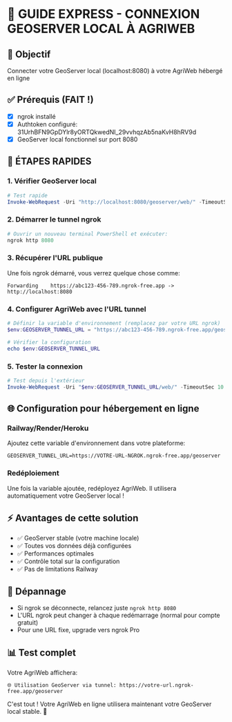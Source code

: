 # 🚀 GUIDE EXPRESS - CONNEXION GEOSERVER LOCAL À AGRIWEB

## 🎯 Objectif
Connecter votre GeoServer local (localhost:8080) à votre AgriWeb hébergé en ligne

## ✅ Prérequis (FAIT !)
- [x] ngrok installé 
- [x] Authtoken configuré: 31UrhBFN9GpDYlr8yORTQkwedNI_29vvhqzAb5naKvH8hRV9d
- [x] GeoServer local fonctionnel sur port 8080

## 🚀 ÉTAPES RAPIDES

### 1. Vérifier GeoServer local
```powershell
# Test rapide
Invoke-WebRequest -Uri "http://localhost:8080/geoserver/web/" -TimeoutSec 5
```

### 2. Démarrer le tunnel ngrok
```powershell
# Ouvrir un nouveau terminal PowerShell et exécuter:
ngrok http 8080
```

### 3. Récupérer l'URL publique
Une fois ngrok démarré, vous verrez quelque chose comme:
```
Forwarding    https://abc123-456-789.ngrok-free.app -> http://localhost:8080
```

### 4. Configurer AgriWeb avec l'URL tunnel
```powershell
# Définir la variable d'environnement (remplacez par votre URL ngrok)
$env:GEOSERVER_TUNNEL_URL = "https://abc123-456-789.ngrok-free.app/geoserver"

# Vérifier la configuration
echo $env:GEOSERVER_TUNNEL_URL
```

### 5. Tester la connexion
```powershell
# Test depuis l'extérieur
Invoke-WebRequest -Uri "$env:GEOSERVER_TUNNEL_URL/web/" -TimeoutSec 10
```

## 🌐 Configuration pour hébergement en ligne

### Railway/Render/Heroku
Ajoutez cette variable d'environnement dans votre plateforme:
```
GEOSERVER_TUNNEL_URL=https://VOTRE-URL-NGROK.ngrok-free.app/geoserver
```

### Redéploiement
Une fois la variable ajoutée, redéployez AgriWeb. Il utilisera automatiquement votre GeoServer local !

## ⚡ Avantages de cette solution
- ✅ GeoServer stable (votre machine locale)
- ✅ Toutes vos données déjà configurées
- ✅ Performances optimales
- ✅ Contrôle total sur la configuration
- ✅ Pas de limitations Railway

## 🔧 Dépannage
- Si ngrok se déconnecte, relancez juste `ngrok http 8080`
- L'URL ngrok peut changer à chaque redémarrage (normal pour compte gratuit)
- Pour une URL fixe, upgrade vers ngrok Pro

## 📊 Test complet
Votre AgriWeb affichera:
```
🌐 Utilisation GeoServer via tunnel: https://votre-url.ngrok-free.app/geoserver
```

C'est tout ! Votre AgriWeb en ligne utilisera maintenant votre GeoServer local stable. 🎉
